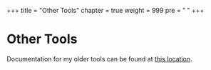 +++
title = "Other Tools"
chapter = true
weight = 999
pre = "<b> </b>"
+++

# Other Tools

Documentation for my older tools can be found at [<i class="fa fa-archive" aria-hidden="true"></i> this location](https://drive.google.com/drive/folders/118USQY3yReyCGkGmjdJaJXElRcg67y6w?usp=sharing).




